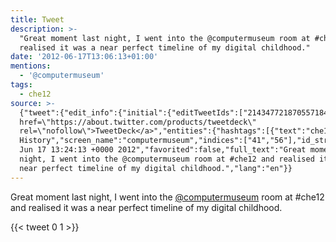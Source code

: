 ```yaml
---
title: Tweet
description: >-
  "Great moment last night, I went into the @computermuseum room at #che12 and
  realised it was a near perfect timeline of my digital childhood."
date: '2012-06-17T13:06:13+01:00'
mentions:
  - '@computermuseum'
tags:
  - che12
source: >-
  {"tweet":{"edit_info":{"initial":{"editTweetIds":["214347721870557184"],"editableUntil":"2012-06-17T14:24:13.939Z","editsRemaining":"5","isEditEligible":true}},"retweeted":false,"source":"<a
  href=\"https://about.twitter.com/products/tweetdeck\"
  rel=\"nofollow\">TweetDeck</a>","entities":{"hashtags":[{"text":"che12","indices":["65","71"]}],"symbols":[],"user_mentions":[{"name":"Computing
  History","screen_name":"computermuseum","indices":["41","56"],"id_str":"21345682","id":"21345682"}],"urls":[]},"display_text_range":["0","140"],"favorite_count":"0","id_str":"214347721870557184","truncated":false,"retweet_count":"1","id":"214347721870557184","created_at":"Sun
  Jun 17 13:24:13 +0000 2012","favorited":false,"full_text":"Great moment last
  night, I went into the @computermuseum room at #che12 and realised it was a
  near perfect timeline of my digital childhood.","lang":"en"}}
---
```

Great moment last night, I went into the [@computermuseum](https://twitter.com/@computermuseum) room at #che12 and realised it was a near perfect timeline of my digital childhood.
    
{{< tweet 0 1 >}}
    
